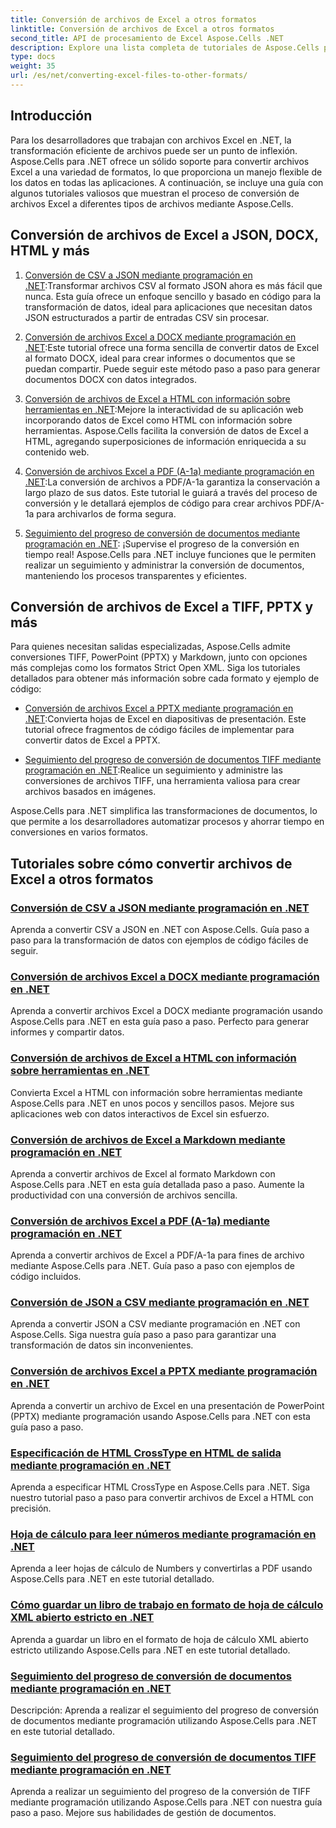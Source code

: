 ```yaml
---
title: Conversión de archivos de Excel a otros formatos
linktitle: Conversión de archivos de Excel a otros formatos
second_title: API de procesamiento de Excel Aspose.Cells .NET
description: Explore una lista completa de tutoriales de Aspose.Cells para .NET para convertir archivos de Excel en formatos como JSON, DOCX, HTML, PDF, Markdown y más.
type: docs
weight: 35
url: /es/net/converting-excel-files-to-other-formats/
---
```

## Introducción

Para los desarrolladores que trabajan con archivos Excel en .NET, la transformación eficiente de archivos puede ser un punto de inflexión. Aspose.Cells para .NET ofrece un sólido soporte para convertir archivos Excel a una variedad de formatos, lo que proporciona un manejo flexible de los datos en todas las aplicaciones. A continuación, se incluye una guía con algunos tutoriales valiosos que muestran el proceso de conversión de archivos Excel a diferentes tipos de archivos mediante Aspose.Cells.

## Conversión de archivos de Excel a JSON, DOCX, HTML y más

1. [Conversión de CSV a JSON mediante programación en .NET](./converting-csv-to-json/):Transformar archivos CSV al formato JSON ahora es más fácil que nunca. Esta guía ofrece un enfoque sencillo y basado en código para la transformación de datos, ideal para aplicaciones que necesitan datos JSON estructurados a partir de entradas CSV sin procesar.

2. [Conversión de archivos Excel a DOCX mediante programación en .NET](./converting-excel-file-to-docx/):Este tutorial ofrece una forma sencilla de convertir datos de Excel al formato DOCX, ideal para crear informes o documentos que se puedan compartir. Puede seguir este método paso a paso para generar documentos DOCX con datos integrados.

3. [Conversión de archivos de Excel a HTML con información sobre herramientas en .NET](./converting-excel-file-to-html-with-tooltip/):Mejore la interactividad de su aplicación web incorporando datos de Excel como HTML con información sobre herramientas. Aspose.Cells facilita la conversión de datos de Excel a HTML, agregando superposiciones de información enriquecida a su contenido web.

4. [Conversión de archivos Excel a PDF (A-1a) mediante programación en .NET](./converting-excel-file-to-pdf-a-1a/):La conversión de archivos a PDF/A-1a garantiza la conservación a largo plazo de sus datos. Este tutorial le guiará a través del proceso de conversión y le detallará ejemplos de código para crear archivos PDF/A-1a para archivarlos de forma segura.

5. [Seguimiento del progreso de conversión de documentos mediante programación en .NET](./tracking-document-conversion-progress/): ¡Supervise el progreso de la conversión en tiempo real! Aspose.Cells para .NET incluye funciones que le permiten realizar un seguimiento y administrar la conversión de documentos, manteniendo los procesos transparentes y eficientes.

## Conversión de archivos de Excel a TIFF, PPTX y más

Para quienes necesitan salidas especializadas, Aspose.Cells admite conversiones TIFF, PowerPoint (PPTX) y Markdown, junto con opciones más complejas como los formatos Strict Open XML. Siga los tutoriales detallados para obtener más información sobre cada formato y ejemplo de código:

- [Conversión de archivos Excel a PPTX mediante programación en .NET](./converting-excel-file-to-pptx/):Convierta hojas de Excel en diapositivas de presentación. Este tutorial ofrece fragmentos de código fáciles de implementar para convertir datos de Excel a PPTX.

- [Seguimiento del progreso de conversión de documentos TIFF mediante programación en .NET](./tracking-document-conversion-progress-for-tiff/):Realice un seguimiento y administre las conversiones de archivos TIFF, una herramienta valiosa para crear archivos basados en imágenes.

Aspose.Cells para .NET simplifica las transformaciones de documentos, lo que permite a los desarrolladores automatizar procesos y ahorrar tiempo en conversiones en varios formatos.

## Tutoriales sobre cómo convertir archivos de Excel a otros formatos
### [Conversión de CSV a JSON mediante programación en .NET](./converting-csv-to-json/)
Aprenda a convertir CSV a JSON en .NET con Aspose.Cells. Guía paso a paso para la transformación de datos con ejemplos de código fáciles de seguir.
### [Conversión de archivos Excel a DOCX mediante programación en .NET](./converting-excel-file-to-docx/)
Aprenda a convertir archivos Excel a DOCX mediante programación usando Aspose.Cells para .NET en esta guía paso a paso. Perfecto para generar informes y compartir datos.
### [Conversión de archivos de Excel a HTML con información sobre herramientas en .NET](./converting-excel-file-to-html-with-tooltip/)
Convierta Excel a HTML con información sobre herramientas mediante Aspose.Cells para .NET en unos pocos y sencillos pasos. Mejore sus aplicaciones web con datos interactivos de Excel sin esfuerzo.
### [Conversión de archivos de Excel a Markdown mediante programación en .NET](./converting-excel-file-to-markdown/)
Aprenda a convertir archivos de Excel al formato Markdown con Aspose.Cells para .NET en esta guía detallada paso a paso. Aumente la productividad con una conversión de archivos sencilla.
### [Conversión de archivos Excel a PDF (A-1a) mediante programación en .NET](./converting-excel-file-to-pdf-a-1a/)
Aprenda a convertir archivos de Excel a PDF/A-1a para fines de archivo mediante Aspose.Cells para .NET. Guía paso a paso con ejemplos de código incluidos.
### [Conversión de JSON a CSV mediante programación en .NET](./converting-json-to-csv/)
Aprenda a convertir JSON a CSV mediante programación en .NET con Aspose.Cells. Siga nuestra guía paso a paso para garantizar una transformación de datos sin inconvenientes.
### [Conversión de archivos Excel a PPTX mediante programación en .NET](./converting-excel-file-to-pptx/)
Aprenda a convertir un archivo de Excel en una presentación de PowerPoint (PPTX) mediante programación usando Aspose.Cells para .NET con esta guía paso a paso.
### [Especificación de HTML CrossType en HTML de salida mediante programación en .NET](./specifying-html-crosstype-in-output-html/)
Aprenda a especificar HTML CrossType en Aspose.Cells para .NET. Siga nuestro tutorial paso a paso para convertir archivos de Excel a HTML con precisión.
### [Hoja de cálculo para leer números mediante programación en .NET](./reading-numbers-spreadsheet/)
Aprenda a leer hojas de cálculo de Numbers y convertirlas a PDF usando Aspose.Cells para .NET en este tutorial detallado.
### [Cómo guardar un libro de trabajo en formato de hoja de cálculo XML abierto estricto en .NET](./saving-workbook-to-strict-open-xml-spreadsheet-format/)
Aprenda a guardar un libro en el formato de hoja de cálculo XML abierto estricto utilizando Aspose.Cells para .NET en este tutorial detallado.
### [Seguimiento del progreso de conversión de documentos mediante programación en .NET](./tracking-document-conversion-progress/)
Descripción: Aprenda a realizar el seguimiento del progreso de conversión de documentos mediante programación utilizando Aspose.Cells para .NET en este tutorial detallado.
### [Seguimiento del progreso de conversión de documentos TIFF mediante programación en .NET](./tracking-document-conversion-progress-for-tiff/)
Aprenda a realizar un seguimiento del progreso de la conversión de TIFF mediante programación utilizando Aspose.Cells para .NET con nuestra guía paso a paso. Mejore sus habilidades de gestión de documentos.